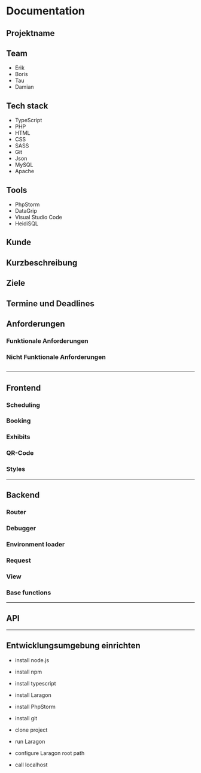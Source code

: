 # Documentation


## Projektname

## Team

- Erik
- Boris
- Tau
- Damian


## Tech stack

- TypeScript
- PHP
- HTML
- CSS
- SASS
- Git
- Json
- MySQL
- Apache


## Tools

- PhpStorm
- DataGrip
- Visual Studio Code
- HeidiSQL

## Kunde

## Kurzbeschreibung

## Ziele

## Termine und Deadlines

## Anforderungen

### Funktionale Anforderungen

### Nicht Funktionale Anforderungen

## 

<hr>

## Frontend


### Scheduling

### Booking

### Exhibits

### QR-Code

### Styles

<hr>

## Backend


### Router

### Debugger

### Environment loader

### Request

### View

### Base functions

<hr>


## API

<hr>


## Entwicklungsumgebung einrichten

- install node.js
- install npm
- install typescript
- install Laragon
- install PhpStorm
- install git
- clone project

- run Laragon
- configure Laragon root path
- call localhost